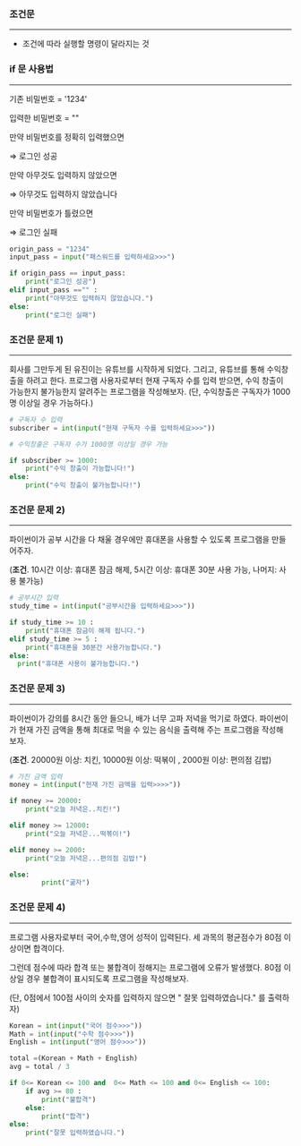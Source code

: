 ### 조건문

---

- 조건에 따라 실행할 명령이 달라지는 것

### if 문 사용법

---

기존 비밀번호 = '1234'

입력한 비밀번호 = ""

만약 비밀번호를 정확히 입력했으면

⇒ 로그인 성공

만약 아무것도 입력하지 않았으면

⇒ 아무것도 입력하지 않았습니다

만약 비밀번호가 틀렸으면

⇒ 로그인 실패

```python
origin_pass = "1234"
input_pass = input("패스워드를 입력하세요>>>")

if origin_pass == input_pass:
	print("로그인 성공")
elif input_pass =="" :
	print("아무것도 입력하지 않았습니다.")
else:
	print("로그인 실패")
```

### 조건문 문제 1)

---

회사를 그만두게 된 유진이는 유튜브를 시작하게 되었다. 그리고, 유튜브를 통해 수익창출을 하려고 한다. 
프로그램 사용자로부터 현재 구독자 수를 입력 받으면, 수익 창출이 가능한지 불가능한지 알려주는 프로그램을 작성해보자.
(단, 수익창출은 구독자가 1000명 이상일 경우 가능하다.)

```python
# 구독자 수 입력
subscriber = int(input("현재 구독자 수를 입력하세요>>>"))

# 수익창출은 구독자 수가 1000명 이상일 경우 가능 

if subscriber >= 1000:
	print("수익 창출이 가능합니다!")
else:
	print("수익 창출이 불가능합니다!")
```

### 조건문 문제 2)

---

파이썬이가 공부 시간을 다 채울 경우에만 휴대폰을 사용할 수 있도록 프로그램을 만들어주자.

(**조건**. 10시간 이상: 휴대폰 잠금 해제, 5시간 이상: 휴대폰 30분 사용 가능, 나머지: 사용 불가능)

```python
# 공부시간 입력
study_time = int(input("공부시간을 입력하세요>>>"))

if study_time >= 10 :
	print("휴대폰 잠금이 해제 됩니다.")
elif study_time >= 5 : 
	print("휴대폰을 30분간 사용가능합니다.")
else:
  print("휴대폰 사용이 불가능합니다.")
```

### 조건문 문제 3)

---

파이썬이가 강의를  8시간 동안 들으니, 배가 너무 고파 저녁을 먹기로 하였다.
파이썬이가 현재 가진 금액을 통해 최대로 먹을 수 있는 음식을 출력해 주는 프로그램을 작성해 보자. 

(**조건**. 20000원 이상: 치킨, 10000원 이상: 떡볶이 , 2000원 이상: 편의점 김밥) 

```python
# 가진 금액 입력
money = int(input("현재 가진 금액을 입력>>>>"))

if money >= 20000:
    print("오늘 저녁은..치킨!")

elif money >= 12000:
    print("오늘 저녁은...떡볶이!")

elif money >= 2000:
    print("오늘 저녁은...편의점 김밥!")

else:
		print("굶자")
```

### 조건문 문제 4)

---

프로그램 사용자로부터 국어,수학,영어 성적이 입력된다. 세 과목의 평균점수가 80점 이상이면 합격이다. 

그런데 점수에 따라 합격 또는 불합격이 정해지는 프로그램에 오류가 발생했다. 80점 이상일 경우 불합격이 표시되도록 프로그램을 작성해보자.

(단, 0점에서 100점 사이의 숫자를 입력하지 않으면 " 잘못 입력하였습니다." 를 출력하자)

```python
Korean = int(input("국어 점수>>>"))
Math = int(input("수학 점수>>>"))
English = int(input("영어 점수>>>"))

total =(Korean + Math + English)
avg = total / 3 

if 0<= Korean <= 100 and  0<= Math <= 100 and 0<= English <= 100:
    if avg >= 80 :
        print("불합격")
    else:
        print("합격")
else:
    print("잘못 입력하였습니다.")
```